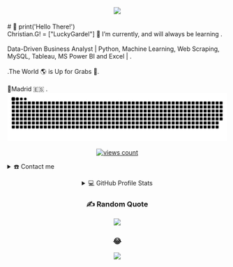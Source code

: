 <div align="center">
<img src="https://media.licdn.com/dms/image/D4D16AQGJtiCPf8_fwQ/profile-displaybackgroundimage-shrink_350_1400/0/1665005512494?e=1680134400&v=beta&t=6tzkUr80dPxPZ4fAnZq4-RRa8JfBmAF29BLcy7HhyN8"/><br><br>
<div align="left">  
# 💫 print('Hello There!')
<br>  Christian.G! = ["LuckyGardel"] 🌱 I’m currently, and will always be learning . <br><br> Data-Driven Business Analyst | Python, Machine Learning, Web Scraping, MySQL, Tableau, MS Power BI and Excel | .<br><br>  .The World 🌎 is Up for Grabs 🚀. <br><br> 📍Madrid 🇪🇸 .

<div align="center">
  <img  src="https://raw.githubusercontent.com/1999AZZAR/1999AZZAR/08f5e941361ca36d10d7de55d8041992abe9ac24/resources/img/grid-snake.svg"
       alt="snake" /></a><br>
</div>
<p align="center">
  <a href="https://github.com/LuckyGardel" target="blank"><img align="center" 
     src="https://komarev.com/ghpvc/?username=LuckyGardel&style=for-the-badge&label=PROFILE+VIEWS" height="25"
     alt="views count" /></a><br>

<details>
  <summary>☎️ Contact me</summary>
<div>
  <samp>
    <h2 align="left">You can reach me by:</h2>
    <p align="left">
      <br/>
      <a href="https://www.linkedin.com/in/christiangardel/" target="blank"><img align="center"
         src="https://img.shields.io/badge/linkedin-%231DA1F2.svg?style=for-the-badge&logo=linkedin&logoColor=white"
         alt="azzar" height="30"/></a>
    </p>
      <br>
    </p>
  </samp>
</div>
</details>
</p>
</p>
</samp>
</div>
</details>
  
<details> 
  <summary>💻 GitHub Profile Stats</summary>
  <div>
  <samp>
    <h2 align="center"> Github stats </h2>
      <br/>
    <details open>
  <summary><h3>Languages</h3></summary>
            <p align="center">
        <a href="https://github.com/LuckyGardel/">
          <img src="https://github-readme-stats.vercel.app/api/top-langs/?username=LuckyGardel&langs_count=6&theme=gruvbox&layout=compact&hide_border=true"
          alt="LuckyGardel :: overall Top Langs " /></a>
      </p>
        <p align="center">
          <a href="https://github.com/LuckyGardel/">
          <img width="45%" src="https://github-profile-summary-cards.vercel.app/api/cards/repos-per-language?username=LuckyGardel&theme=gruvbox&layout=compact&hide_border=true"
          alt="LuckyGardel :: Top Langs by repo" />
          <img width="45%" src="https://github-profile-summary-cards.vercel.app/api/cards/most-commit-language?username=LuckyGardel&theme=gruvbox&layout=compact&hide_border=true"
          alt="LuckyGardel :: Top Langs by commit" />
          </a>
        </p>
</details>
    <details open>
  <summary><h3>Statistics</h3></summary>
        <p align="center">
          <a href="https://github.com/LuckyGardel/">
          <img width="49.5%" src="https://github-readme-stats.vercel.app/api?username=LuckyGardel&show_icons=true&theme=gruvbox&hide_border=true" />
          <img width="49.5%" src="https://github-readme-streak-stats.herokuapp.com/?user=LuckyGardel&theme=gruvbox&hide_border=true" />
          </a>
       </p>
     <br>
     </samp>
  </div>    
</details>  
  
### ✍️ Random Quote
![](https://quotes-github-readme.vercel.app/api?type=horizontal&theme=radical)
  
### 😂
<img src="https://i.giphy.com/media/xT9C25UNTwfZuk85WP/giphy.webp"/>
